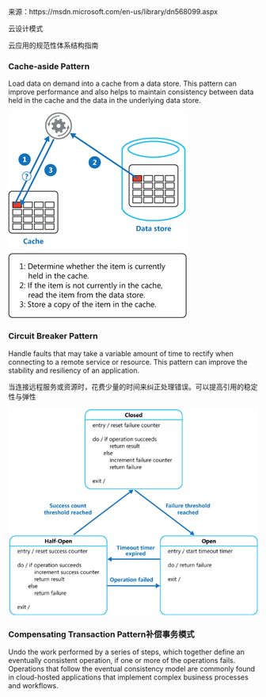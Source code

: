 来源：https:\/\/msdn.microsoft.com\/en-us\/library\/dn568099.aspx

云设计模式

云应用的规范性体系结构指南

### Cache-aside Pattern

Load data on demand into a cache from a data store. This pattern can improve performance and also helps to maintain consistency between data held in the cache and the data in the underlying data store.

![](/assets/IC709568.png)

### Circuit Breaker Pattern

Handle faults that may take a variable amount of time to rectify when connecting to a remote service or resource. This pattern can improve the stability and resiliency of an application.

当连接远程服务或资源时，花费少量的时间来纠正处理错误。可以提高引用的稳定性与弹性

![](/assets/IC709532.png)

### Compensating Transaction Pattern补偿事务模式

Undo the work performed by a series of steps, which together define an eventually consistent operation, if one or more of the operations fails. Operations that follow the eventual consistency model are commonly found in cloud-hosted applications that implement complex business processes and workflows.


